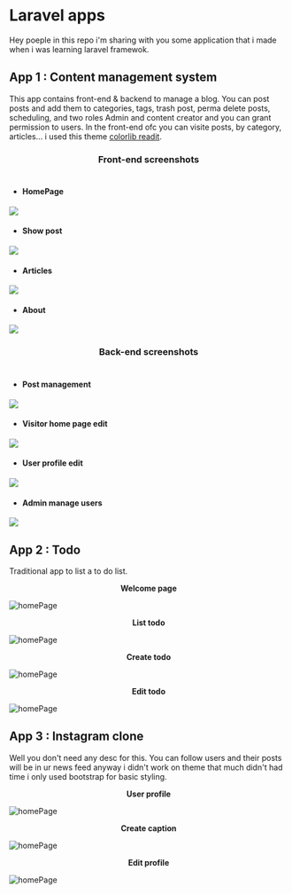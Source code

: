# Laravel apps
Hey poeple in this repo i'm sharing with you some application that i made when i was learning laravel framewok.
## App 1 : Content management system
This app contains front-end & backend to manage a blog. You can post posts and add them to categories, tags, trash post, perma delete posts, scheduling, and two roles Admin and content creator and you can grant permission to users.
In the front-end ofc you can visite posts, by category, articles... i used this theme [colorlib readit](https://colorlib.com/wp/template/readit/).
### <center><strong>Front-end screenshots</strong></center> <br>
  - #### <strong>HomePage</strong>

<img src="https://github.com/ELATTARIYassine/laravel-apps/blob/master/images/cmsFront1.png">

  - #### <strong>Show post</strong>

<img src="https://github.com/ELATTARIYassine/laravel-apps/blob/master/images/cmsShowPost.png">

  - #### <strong>Articles</strong>

<img src="https://github.com/ELATTARIYassine/laravel-apps/blob/master/images/CmsArticles.png">

  - #### <strong>About</strong>
  
<img src="https://github.com/ELATTARIYassine/laravel-apps/blob/master/images/cmsAbout.png">

### <center><strong>Back-end screenshots</strong></center> <br>

  - #### <strong>Post management</strong>

<img src="https://github.com/ELATTARIYassine/laravel-apps/blob/master/images/cmAdminDash3.png">

  - #### <strong>Visitor home page edit</strong>

<img src="https://github.com/ELATTARIYassine/laravel-apps/blob/master/images/cmAdminDash.png">

  - #### <strong>User profile edit</strong>

<img src="https://github.com/ELATTARIYassine/laravel-apps/blob/master/images/cmAdminDash.2png.png">

  - #### <strong>Admin manage users</strong>

<img src="https://github.com/ELATTARIYassine/laravel-apps/blob/master/images/cmAdminDash1.png">

## App 2 : Todo
Traditional app to list a to do list.  
<center><strong>Welcome page</strong></center>

![homePage](https://github.com/ELATTARIYassine/laravel-apps/blob/master/images/todo1.png)

<center><strong>List todo</strong></center>

![homePage](https://github.com/ELATTARIYassine/laravel-apps/blob/master/images/todo2.png)

<center><strong>Create todo</strong></center>

![homePage](https://github.com/ELATTARIYassine/laravel-apps/blob/master/images/todo3.png)
<center><strong>Edit todo</strong></center>

![homePage](https://github.com/ELATTARIYassine/laravel-apps/blob/master/images/todo4.png)


## App 3 : Instagram clone
Well you don't need any desc for this. You can follow users and their posts will be in ur news feed anyway i didn't work on theme that much didn't had time i only used bootstrap for basic styling.  
<center><strong>User profile</strong></center>

![homePage](https://github.com/ELATTARIYassine/laravel-apps/blob/master/images/instagram1.png)

<center><strong>Create caption</strong></center>

![homePage](https://github.com/ELATTARIYassine/laravel-apps/blob/master/images/instagram2.png)

<center><strong>Edit profile</strong></center>

![homePage](https://github.com/ELATTARIYassine/laravel-apps/blob/master/images/instagram3.png)
